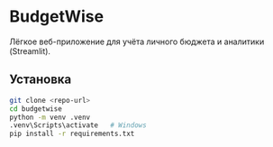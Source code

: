 # BudgetWise

Лёгкое веб-приложение для учёта личного бюджета и аналитики (Streamlit).

## Установка
```bash
git clone <repo-url>
cd budgetwise
python -m venv .venv
.venv\Scripts\activate   # Windows
pip install -r requirements.txt
